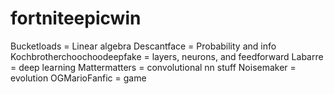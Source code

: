 # fortniteepicwin

Bucketloads = Linear algebra
Descantface = Probability and info
Kochbrotherchoochoodeepfake = layers, neurons, and feedforward
Labarre = deep learning
Mattermatters = convolutional nn stuff
Noisemaker = evolution
OGMarioFanfic = game
